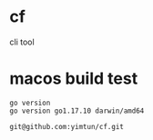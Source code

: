 # cf
cli tool

# macos  build test


```
go version
go version go1.17.10 darwin/amd64
```


```
git@github.com:yimtun/cf.git
```
